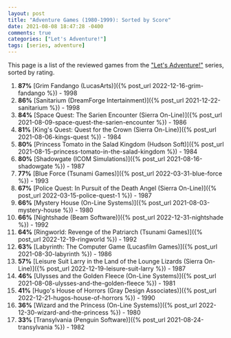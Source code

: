 ```yaml
---
layout: post
title: "Adventure Games (1980-1999): Sorted by Score"
date: 2021-08-08 18:47:28 -0400
comments: true
categories: ["Let's Adventure!"]
tags: [series, adventure]
---
```


This page is a list of the reviewed games from the ["Let's Adventure!"](https://www.alexbevi.com/categories/let-s-adventure/) series, sorted by rating.

1. **87%** [Grim Fandango (LucasArts)]({% post_url 2022-12-16-grim-fandango %}) - 1998
1. **86%** [Sanitarium (DreamForge Intertainment)]({% post_url 2021-12-22-sanitarium %}) - 1998
1. **84%** [Space Quest: The Sarien Encounter (Sierra On-Line)]({% post_url 2021-08-09-space-quest-the-sarien-encounter %}) - 1986
1. **81%** [King's Quest: Quest for the Crown (Sierra On-Line)]({% post_url 2021-08-06-kings-quest %}) - 1984
1. **80%** [Princess Tomato in the Salad Kingdom (Hudson Soft)]({% post_url 2021-08-15-princess-tomato-in-the-salad-kingdom %}) - 1984
1. **80%** [Shadowgate (ICOM Simulations)]({% post_url 2021-08-16-shadowgate %}) - 1987
1. **77%** [Blue Force (Tsunami Games)]({% post_url 2022-03-31-blue-force %}) - 1993
1. **67%** [Police Quest: In Pursuit of the Death Angel (Sierra On-Line)]({% post_url 2022-03-15-police-quest-1 %}) - 1987
1. **66%** [Mystery House (On-Line Systems)]({% post_url 2021-08-03-mystery-house %}) - 1980
1. **66%** [Nightshade (Beam Software)]({% post_url 2022-12-31-nightshade %}) - 1992
1. **64%** [Ringworld: Revenge of the Patriarch (Tsunami Games)]({% post_url 2022-12-19-ringworld %}) - 1992
1. **63%** [Labyrinth: The Computer Game (Lucasfilm Games)]({% post_url 2021-08-30-labyrinth %}) - 1986
1. **57%** [Leisure Suit Larry in the Land of the Lounge Lizards (Sierra On-Line)]({% post_url 2022-12-19-leisure-suit-larry %}) - 1987
1. **46%** [Ulysses and the Golden Fleece (On-Line Systems)]({% post_url 2021-08-08-ulysses-and-the-golden-fleece %}) - 1981
1. **41%** [Hugo's House of Horrors (Gray Design Associates)]({% post_url 2022-12-21-hugos-house-of-horrors %}) - 1990
1. **36%** [Wizard and the Princess (On-Line Systems)]({% post_url 2022-12-30-wizard-and-the-princess %}) - 1980
1. **33%** [Transylvania (Penguin Software)]({% post_url 2021-08-24-transylvania %}) - 1982
